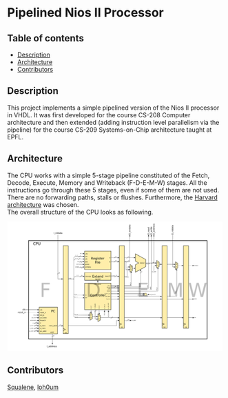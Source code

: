 # Pipelined Nios II Processor

## Table of contents
* [Description](#description)
* [Architecture](#architecture)
* [Contributors](#contributors)


## Description

This project implements a simple pipelined version of the Nios II processor in VHDL. It was first developed for the course CS-208 Computer architecture and then extended (adding instruction level parallelism via the pipeline) for the course CS-209 Systems-on-Chip architecture taught at EPFL.


## Architecture

The CPU works with a simple 5-stage pipeline constituted of the Fetch, Decode, Execute, Memory and Writeback (F-D-E-M-W) stages. All the instructions go through these 5 stages, even if some of them are not used. There are no forwarding paths, stalls or flushes. Furthermore, the [Harvard architecture](https://en.wikipedia.org/wiki/Harvard_architecture) was chosen.  
The overall structure of the CPU looks as following.

<img src="images/CPU.png" width="500" />


## Contributors
[Squalene](https://github.com/Squalene), [loh0um](https://github.com/loh0um)
